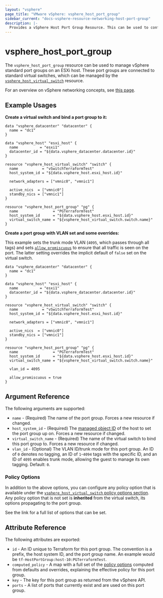 ```yaml
---
layout: "vsphere"
page_title: "VMware vSphere: vsphere_host_port_group"
sidebar_current: "docs-vsphere-resource-networking-host-port-group"
description: |-
  Provides a vSphere Host Port Group Resource. This can be used to configure port groups direct on an ESXi host.
---
```


# vsphere\_host\_port\_group

The `vsphere_host_port_group` resource can be used to manage vSphere standard
port groups on an ESXi host. These port groups are connected to standard
virtual switches, which can be managed by the
[`vsphere_host_virtual_switch`][host-virtual-switch] resource.

For an overview on vSphere networking concepts, see [this page][ref-vsphere-net-concepts].

[host-virtual-switch]: /docs/providers/vsphere/r/host_virtual_switch.html
[ref-vsphere-net-concepts]: https://docs.vmware.com/en/VMware-vSphere/6.5/com.vmware.vsphere.networking.doc/GUID-2B11DBB8-CB3C-4AFF-8885-EFEA0FC562F4.html

## Example Usages

**Create a virtual switch and bind a port group to it:**

```hcl
data "vsphere_datacenter" "datacenter" {
  name = "dc1"
}

data "vsphere_host" "esxi_host" {
  name          = "esxi1"
  datacenter_id = "${data.vsphere_datacenter.datacenter.id}"
}

resource "vsphere_host_virtual_switch" "switch" {
  name           = "vSwitchTerraformTest"
  host_system_id = "${data.vsphere_host.esxi_host.id}"

  network_adapters = ["vmnic0", "vmnic1"]

  active_nics  = ["vmnic0"]
  standby_nics = ["vmnic1"]
}

resource "vsphere_host_port_group" "pg" {
  name                = "PGTerraformTest"
  host_system_id      = "${data.vsphere_host.esxi_host.id}"
  virtual_switch_name = "${vsphere_host_virtual_switch.switch.name}"
}
```

**Create a port group with VLAN set and some overrides:**

This example sets the trunk mode VLAN (`4095`, which passes through all tags)
and sets
[`allow_promiscuous`](/docs/providers/vsphere/r/host_virtual_switch.html#allow_promiscuous)
to ensure that all traffic is seen on the port. The latter setting overrides
the implicit default of `false` set on the virtual switch.

```hcl
data "vsphere_datacenter" "datacenter" {
  name = "dc1"
}

data "vsphere_host" "esxi_host" {
  name          = "esxi1"
  datacenter_id = "${data.vsphere_datacenter.datacenter.id}"
}

resource "vsphere_host_virtual_switch" "switch" {
  name           = "vSwitchTerraformTest"
  host_system_id = "${data.vsphere_host.esxi_host.id}"

  network_adapters = ["vmnic0", "vmnic1"]

  active_nics  = ["vmnic0"]
  standby_nics = ["vmnic1"]
}

resource "vsphere_host_port_group" "pg" {
  name                = "PGTerraformTest"
  host_system_id      = "${data.vsphere_host.esxi_host.id}"
  virtual_switch_name = "${vsphere_host_virtual_switch.switch.name}"

  vlan_id = 4095

  allow_promiscuous = true
}
```

## Argument Reference

The following arguments are supported:

* `name` - (Required) The name of the port group.  Forces a new resource if
  changed.
* `host_system_id` - (Required) The [managed object ID][docs-about-morefs] of
  the host to set the port group up on. Forces a new resource if changed.
* `virtual_switch_name` - (Required) The name of the virtual switch to bind
  this port group to. Forces a new resource if changed.
* `vlan_id` - (Optional) The VLAN ID/trunk mode for this port group.  An ID of
  `0` denotes no tagging, an ID of `1`-`4094` tags with the specific ID, and an
  ID of `4095` enables trunk mode, allowing the guest to manage its own
  tagging. Default: `0`.

[docs-about-morefs]: /docs/providers/vsphere/index.html#use-of-managed-object-references-by-the-vsphere-provider

### Policy Options

In addition to the above options, you can configure any policy option that is
available under the [`vsphere_host_virtual_switch` policy options
section][host-vswitch-policy-options].  Any policy option that is not set is
**inherited** from the virtual switch, its options propagating to the port
group.

See the link for a full list of options that can be set.

[host-vswitch-policy-options]: /docs/providers/vsphere/r/host_virtual_switch.html#policy-options

## Attribute Reference

The following attributes are exported:

* `id` - An ID unique to Terraform for this port group. The convention is a
  prefix, the host system ID, and the port group name. An example would be
  `tf-HostPortGroup:host-10:PGTerraformTest`.
* `computed_policy` - A map with a full set of the [policy
  options][host-vswitch-policy-options] computed from defaults and overrides,
  explaining the effective policy for this port group.
* `key` - The key for this port group as returned from the vSphere API.
* `ports` - A list of ports that currently exist and are used on this port group.
